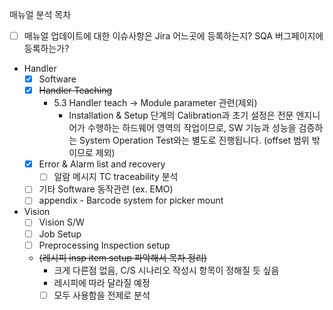 매뉴얼 분석 목차
- [ ] 매뉴얼 업데이트에 대한 이슈사항은 Jira 어느곳에 등록하는지? SQA 버그페이지에 등록하는가?
- Handler
	- [x] Software
	- [x] ~~Handler Teaching~~ 
		- 5.3 Handler teach -> Module parameter 관련(제외)
			- Installation & Setup 단계의 Calibration과 초기 설정은 전문 엔지니어가 수행하는 하드웨어 영역의 작업이므로, SW 기능과 성능을 검증하는 System Operation Test와는 별도로 진행됩니다. (offset 범위 밖이므로 제외)
	- [x] Error & Alarm list and recovery
		- [ ] 알람 메시지 TC traceability 분석
	- [ ] 기타 Software 동작관련 (ex. EMO)
	- [ ] appendix - Barcode system for picker mount
- Vision
	- [ ] Vision S/W
	- [ ] Job Setup
	- [ ] Preprocessing Inspection setup
	- ~~(레시피 insp item setup 파악해서 목차 정리)~~
		- 크게 다른점 없음, C/S 시나리오 작성시 항목이 정해질 듯 싶음
		- 레시피에 따라 달라질 예정
		- [ ] 모두 사용함을 전제로 분석